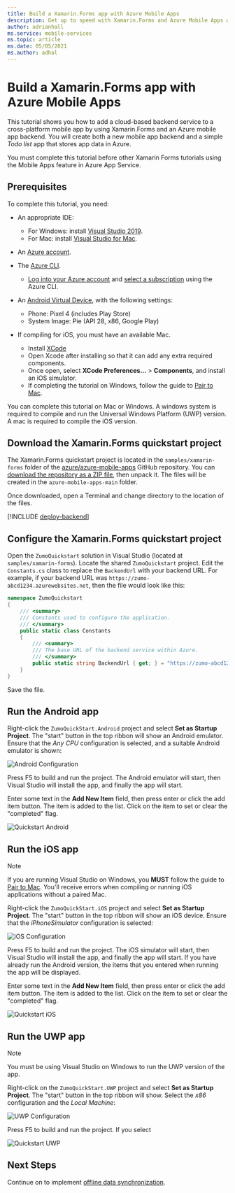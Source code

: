 ```yaml
---
title: Build a Xamarin.Forms app with Azure Mobile Apps
description: Get up to speed with Xamarin.Forms and Azure Mobile Apps with our tutorial.
author: adrianhall
ms.service: mobile-services
ms.topic: article
ms.date: 05/05/2021
ms.author: adhal
---
```


# Build a Xamarin.Forms app with Azure Mobile Apps

This tutorial shows you how to add a cloud-based backend service to a cross-platform mobile app by using Xamarin.Forms and an Azure mobile app backend.  You will create both a new mobile app backend and a simple *Todo list* app that stores app data in Azure.

You must complete this tutorial before other Xamarin Forms tutorials using the Mobile Apps feature in Azure App Service.

## Prerequisites

To complete this tutorial, you need:

* An appropriate IDE:
  * For Windows: install [Visual Studio 2019](/xamarin/get-started/installation/windows).
  * For Mac: install [Visual Studio for Mac](/visualstudio/mac/installation).

* An [Azure account](https://azure.microsoft.com/pricing/free-trial).
* The [Azure CLI](/cli/azure/install-azure-cli).
  * [Log into your Azure account](/cli/azure/authenticate-azure-cli) and [select a subscription](/cli/azure/manage-azure-subscriptions-azure-cli) using the Azure CLI.
* An [Android Virtual Device](https://developer.android.com/studio/run/managing-avds), with the following settings:
  * Phone: Pixel 4 (includes Play Store)
  * System Image: Pie (API 28, x86, Google Play)
* If compiling for iOS, you must have an available Mac.
  * Install [XCode](https://itunes.apple.com/us/app/xcode/id497799835?mt=12)
  * Open Xcode after installing so that it can add any extra required components.
  * Once open, select **XCode Preferences...** > **Components**, and install an iOS simulator.
  * If completing the tutorial on Windows, follow the guide to [Pair to Mac](/xamarin/ios/get-started/installation/windows/connecting-to-mac/).

You can complete this tutorial on Mac or Windows.  A windows system is required to compile and run the Universal Windows Platform (UWP) version. A mac is required to compile the iOS version.

## Download the Xamarin.Forms quickstart project

The Xamarin.Forms quickstart project is located in the `samples/xamarin-forms` folder of the [azure/azure-mobile-apps](https://github.com/azure/azure-mobile-apps) GitHub repository.  You can [download the repository as a ZIP file](https://github.com/Azure/azure-mobile-apps/archive/main.zip), then unpack it.  The files will be created in the `azure-mobile-apps-main` folder.

Once downloaded, open a Terminal and change directory to the location of the files.

[!INCLUDE [deploy-backend](../../includes/quickstart-deploy-backend.md)]

## Configure the Xamarin.Forms quickstart project

Open the `ZumoQuickstart` solution in Visual Studio (located at `samples/xamarin-forms`).  Locate the shared `ZumoQuickstart` project. Edit the `Constants.cs` class to replace the `BackendUrl` with your backend URL.  For example, if your backend URL was `https://zumo-abcd1234.azurewebsites.net`, then the file would look like this:

``` csharp
namespace ZumoQuickstart
{
    /// <summary>
    /// Constants used to configure the application.
    /// </summary>
    public static class Constants
    {
        /// <summary>
        /// The base URL of the backend service within Azure.
        /// </summary>
        public static string BackendUrl { get; } = "https://zumo-abcd1234.azurewebsites.net";
    }
}
```

Save the file.

## Run the Android app

Right-click the `ZumoQuickStart.Android` project and select **Set as Startup Project**.  The "start" button in the top ribbon will show an Android emulator.  Ensure that the _Any CPU_ configuration is selected, and a suitable Android emulator is shown:

![Android Configuration](../../media/xamarin-forms/android-configuration.png)

Press F5 to build and run the project.  The Android emulator will start, then Visual Studio will install the app, and finally the app will start.

Enter some text in the **Add New Item** field, then press enter or click the add item button.  The item is added to the list.  Click on the item to set or clear the "completed" flag.

![Quickstart Android](../../media/xamarin-forms/android-startup.png)

## Run the iOS app

> [!NOTE] 
> If you are running Visual Studio on Windows, you **MUST** follow the guide to [Pair to Mac](/xamarin/ios/get-started/installation/windows/connecting-to-mac/).  You'll receive errors when compiling or running iOS applications without a paired Mac.

Right-click the `ZumoQuickStart.iOS` project and select **Set as Startup Project**.  The "start" button in the top ribbon will show an iOS device.  Ensure that the _iPhoneSimulator_ configuration is selected:

![iOS Configuration](../../media/xamarin-forms/ios-configuration.png)

Press F5 to build and run the project.  The iOS simulator will start, then Visual Studio will install the app, and finally the app will start.  If you have already run the Android version, the items that you entered when running the app will be displayed.

Enter some text in the **Add New Item** field, then press enter or click the add item button.  The item is added to the list.  Click on the item to set or clear the "completed" flag.

![Quickstart iOS](../../media/xamarin-forms/ios-startup.png)

## Run the UWP app

> [!NOTE]
> You must be using Visual Studio on Windows to run the UWP version of the app.

Right-click on the `ZumoQuickStart.UWP` project and select **Set as Startup Project**.  The "start" button in the top ribbon will show.  Select the _x86_ configuration and the _Local Machine_:

![UWP Configuration](../../media/xamarin-forms/uwp-configuration.png)

Press F5 to build and run the project.  If you select

![Quickstart UWP](../../media/xamarin-forms/uwp-startup.png)

## Next Steps

Continue on to implement [offline data synchronization](./offline.md).

